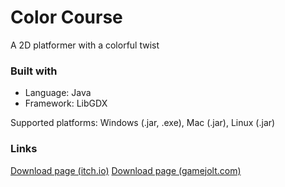 # Color Course  
A 2D platformer with a colorful twist

### Built with
* Language: Java
* Framework: LibGDX

Supported platforms: Windows (.jar, .exe), Mac (.jar), Linux (.jar)

### Links
[Download page (itch.io)](https://freeranger.itch.io/colorcourse)
[Download page (gamejolt.com)](https://gamejolt.com/games/colorcourse/467153)